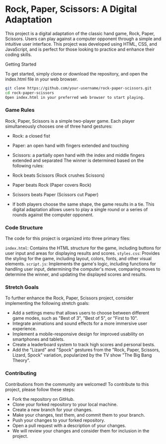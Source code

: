 # Rock, Paper, Scissors: A Digital Adaptation

This project is a digital adaptation of the classic hand game, Rock, Paper, Scissors. Users can play against a computer opponent through a simple and intuitive user interface. This project was developed using HTML, CSS, and JavaScript, and is perfect for those looking to practice and enhance their coding skills.

Getting Started

To get started, simply clone or download the repository, and open the index.html file in your web browser.

``` bash
git clone https://github.com/your-username/rock-paper-scissors.git
cd rock-paper-scissors
Open index.html in your preferred web browser to start playing.
``` 

### Game Rules

Rock, Paper, Scissors is a simple two-player game. Each player simultaneously chooses one of three hand gestures:

- Rock: a closed fist
- Paper: an open hand with fingers extended and touching
- Scissors: a partially open hand with the index and middle fingers extended and separated
The winner is determined based on the following rules:

- Rock beats Scissors (Rock crushes Scissors)
- Paper beats Rock (Paper covers Rock)
- Scissors beats Paper (Scissors cut Paper)
- If both players choose the same shape, the game results in a tie. This digital adaptation allows users to play a single round or a series of rounds against the computer opponent.

### Code Structure

The code for this project is organized into three primary files:

`index.html`: Contains the HTML structure for the game, including buttons for user input and areas for displaying results and scores.
`styles.css`: Provides the styling for the game, including layout, colors, fonts, and other visual elements.
`script.js`: Implements the game's logic, including functions for handling user input, determining the computer's move, comparing moves to determine the winner, and updating the displayed scores and results.

### Stretch Goals

To further enhance the Rock, Paper, Scissors project, consider implementing the following stretch goals:

- Add a settings menu that allows users to choose between different game modes, such as "Best of 3", "Best of 5", or "First to 10".
- Integrate animations and sound effects for a more immersive user experience.
- Implement a mobile-responsive design for improved usability on smartphones and tablets.
- Create a leaderboard system to track high scores and personal bests.
- Add the "Lizard" and "Spock" gestures from the "Rock, Paper, Scissors, Lizard, Spock" variation, popularized by the TV show "The Big Bang Theory".

### Contributing

Contributions from the community are welcomed! To contribute to this project, please follow these steps:

- Fork the repository on GitHub.
- Clone your forked repository to your local machine.
- Create a new branch for your changes.
- Make your changes, test them, and commit them to your branch.
- Push your changes to your forked repository.
- Open a pull request with a description of your changes.
- We will review your changes and consider them for inclusion in the project.
